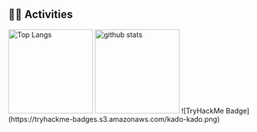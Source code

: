 ## 🏃‍♀️ Activities
<div align="left"> 
  <img alt="Top Langs" height="170px" src="https://github-readme-stats.vercel.app/api?username=kado-kado&theme=vue-dark&layout=compact" />
  <img alt="github stats" height="170px" src="https://github-readme-stats.vercel.app/api/top-langs/?username=kado-kado&theme=vue-dark&layout=compact" />
![TryHackMe Badge](https://tryhackme-badges.s3.amazonaws.com/kado-kado.png)
</div>